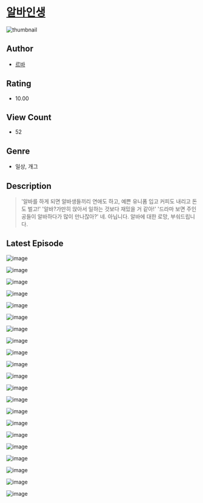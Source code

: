 # [알바인생](https://comic.naver.com/bestChallenge/list?titleId=810452)
![thumbnail](https://image-comic.pstatic.net/user_contents_data/challenge_comic/2023/05/23/366911/upload_7233118792953967972_480x623.jpeg)

## Author
- [르바](https://comic.naver.com/artistTitle?id=366911)

## Rating
- 10.00

## View Count
- 52

## Genre
- 일상, 개그

## Description
> '알바를 하게 되면 알바생들끼리 연애도 하고, 예쁜 유니폼 입고 커피도 내리고 돈도 벌고!' '알바?가만히 앉아서 일하는 것보다 재밌을 거 같아!' '드라마 보면 주인공들이 알바하다가 많이 만나잖아?' 네. 아닙니다. 알바에 대한 로망, 부숴드립니다.


## Latest Episode
![image](https://image-comic.pstatic.net/user_contents_data/challenge_comic/2023/05/23/366911/upload_7221584920373966641.jpeg)

![image](https://image-comic.pstatic.net/user_contents_data/challenge_comic/2023/05/23/366911/upload_7089564537085977393.jpeg)

![image](https://image-comic.pstatic.net/user_contents_data/challenge_comic/2023/05/23/366911/upload_7220737193351865142.jpeg)

![image](https://image-comic.pstatic.net/user_contents_data/challenge_comic/2023/05/23/366911/upload_3474071044471927352.jpeg)

![image](https://image-comic.pstatic.net/user_contents_data/challenge_comic/2023/05/23/366911/upload_7291381901258285618.jpeg)

![image](https://image-comic.pstatic.net/user_contents_data/challenge_comic/2023/05/23/366911/upload_4121418423864616034.jpeg)

![image](https://image-comic.pstatic.net/user_contents_data/challenge_comic/2023/05/23/366911/upload_7017788236881017142.jpeg)

![image](https://image-comic.pstatic.net/user_contents_data/challenge_comic/2023/05/23/366911/upload_3545287489870849329.jpeg)

![image](https://image-comic.pstatic.net/user_contents_data/challenge_comic/2023/05/23/366911/upload_4050484512711586401.jpeg)

![image](https://image-comic.pstatic.net/user_contents_data/challenge_comic/2023/05/23/366911/upload_3473176028336437605.jpeg)

![image](https://image-comic.pstatic.net/user_contents_data/challenge_comic/2023/05/23/366911/upload_3763095246527292211.jpeg)

![image](https://image-comic.pstatic.net/user_contents_data/challenge_comic/2023/05/23/366911/upload_3977072320297646388.jpeg)

![image](https://image-comic.pstatic.net/user_contents_data/challenge_comic/2023/05/23/366911/upload_3919033516707898417.jpeg)

![image](https://image-comic.pstatic.net/user_contents_data/challenge_comic/2023/05/23/366911/upload_7364007955776419172.jpeg)

![image](https://image-comic.pstatic.net/user_contents_data/challenge_comic/2023/05/23/366911/upload_7292509111200395361.jpeg)

![image](https://image-comic.pstatic.net/user_contents_data/challenge_comic/2023/05/23/366911/upload_4051324553318917220.jpeg)

![image](https://image-comic.pstatic.net/user_contents_data/challenge_comic/2023/05/23/366911/upload_7003154819363255602.jpeg)

![image](https://image-comic.pstatic.net/user_contents_data/challenge_comic/2023/05/23/366911/upload_3991424236982002225.jpeg)

![image](https://image-comic.pstatic.net/user_contents_data/challenge_comic/2023/05/23/366911/upload_3617858780013278000.jpeg)

![image](https://image-comic.pstatic.net/user_contents_data/challenge_comic/2023/05/23/366911/upload_3977911248539039792.jpeg)

![image](https://image-comic.pstatic.net/user_contents_data/challenge_comic/2023/05/23/366911/upload_7075212430617490488.jpeg)
